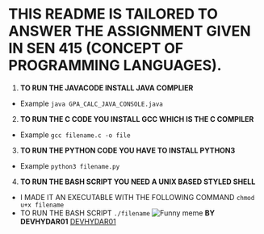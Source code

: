 # THIS README IS TAILORED TO ANSWER THE ASSIGNMENT GIVEN IN SEN 415 (CONCEPT OF PROGRAMMING LANGUAGES).
1. **TO RUN THE JAVACODE INSTALL JAVA COMPLIER**
- Example
`java GPA_CALC_JAVA_CONSOLE.java`
2. **TO RUN THE C CODE YOU INSTALL GCC WHICH IS THE C COMPILER**
- Example
`gcc filename.c -o file`
3. **TO RUN THE PYTHON CODE YOU HAVE TO INSTALL PYTHON3**
- Example
`python3 filename.py`
4. **TO RUN THE BASH SCRIPT YOU NEED A UNIX BASED STYLED SHELL**
- I MADE IT AN EXECUTABLE WITH THE FOLLOWING COMMAND
`chmod u+x filename`
- TO RUN THE BASH SCRIPT
`./filename`
![Funny meme](https://i.chzbgr.com/full/8755619072/h61B99DF0/have-you-accepted-a-better-computing-experience)
**BY DEVHYDAR01**
[DEVHYDAR01](https://github.com/DEVHYDAR01)
